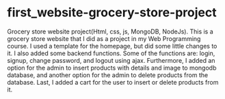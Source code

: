 # first_website-grocery-store-project
Grocery store website project(Html, css, js, MongoDB, NodeJs). This is a grocery store website that I did as a project in my Web Programming course. I used a template for the homepage, but did some little changes to it. I also added some backend functions. Some of the functions are: login, signup, change password, and logout using ajax. Furthermore, I added an option for the admin to insert products with details and image to mongodb database, and another option for the admin to delete products from the database. Last, I added a cart for the user to insert or delete products from it.
